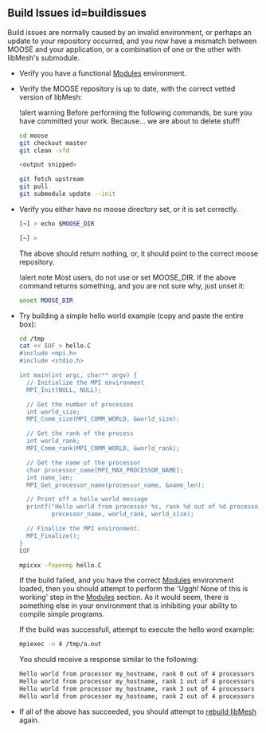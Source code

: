 ## Build Issues id=buildissues

Build issues are normally caused by an invalid environment, or perhaps an update to your repository occurred, and you now have a mismatch between MOOSE and your application, or a combination of one or the other with libMesh's submodule.

- Verify you have a functional [Modules](help/troubleshooting.md#modules) environment.

- Verify the MOOSE repository is up to date, with the correct vetted version of libMesh:

  !alert warning
  Before performing the following commands, be sure you have committed your work. Because... we are about to delete stuff!

  ```bash
  cd moose
  git checkout master
  git clean -xfd

  <output snipped>

  git fetch upstream
  git pull
  git submodule update --init
  ```

- Verify you either have no moose directory set, or it is set correctly.

  ```bash
  [~] > echo $MOOSE_DIR

  [~] >
  ```

  The above should return nothing, or, it should point to the correct moose repository.

  !alert note
  Most users, do not use or set MOOSE_DIR. If the above command returns something, and you are not sure why, just unset it:

  ```bash
  unset MOOSE_DIR
  ```

- Try building a simple hello world example (copy and paste the entire box):

  ```bash
  cd /tmp
  cat << EOF > hello.C
  #include <mpi.h>
  #include <stdio.h>

  int main(int argc, char** argv) {
    // Initialize the MPI environment
    MPI_Init(NULL, NULL);

    // Get the number of processes
    int world_size;
    MPI_Comm_size(MPI_COMM_WORLD, &world_size);

    // Get the rank of the process
    int world_rank;
    MPI_Comm_rank(MPI_COMM_WORLD, &world_rank);

    // Get the name of the processor
    char processor_name[MPI_MAX_PROCESSOR_NAME];
    int name_len;
    MPI_Get_processor_name(processor_name, &name_len);

    // Print off a hello world message
    printf("Hello world from processor %s, rank %d out of %d processors\n",
           processor_name, world_rank, world_size);

    // Finalize the MPI environment.
    MPI_Finalize();
  }
  EOF

  mpicxx -fopenmp hello.C
  ```

  If the build failed, and you have the correct [Modules](help/troubleshooting.md#modules) environment loaded, then you should attempt to perform the 'Uggh! None of this is working' step in the [Modules](help/troubleshooting.md#modules) section. As it would seem, there is something else in your environment that is inhibiting your ability to compile simple programs.

  If the build was successfull, attempt to execute the hello word example:

  ```bash
  mpiexec -n 4 /tmp/a.out
  ```

  You should receive a response similar to the following:

  ```bash
  Hello world from processor my_hostname, rank 0 out of 4 processors
  Hello world from processor my_hostname, rank 1 out of 4 processors
  Hello world from processor my_hostname, rank 3 out of 4 processors
  Hello world from processor my_hostname, rank 2 out of 4 processors
  ```

- If all of the above has succeeded, you should attempt to [rebuild libMesh](help/troubleshooting.md#libmesh) again.

